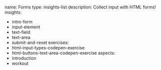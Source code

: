 name: Forms
type: insights-list
description: Collect input with HTML forms!
insights:
  - intro-form
  - input-element
  - text-field
  - text-area
  - submit-and-reset
exercises:
  - html-input-types-codepen-exercise
  - html-buttons-text-area-codepen-exercise
aspects:
  - introduction
  - workout
 
